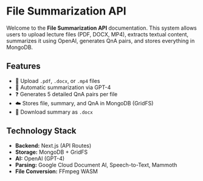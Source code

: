 # File Summarization API

Welcome to the **File Summarization API** documentation. This system allows users to upload lecture files (PDF, DOCX, MP4), extracts textual content, summarizes it using OpenAI, generates QnA pairs, and stores everything in MongoDB.

## Features

- 🎯 Upload `.pdf`, `.docx`, or `.mp4` files
- 🧠 Automatic summarization via GPT-4
- ❓ Generates 5 detailed QnA pairs per file
- ☁️ Stores file, summary, and QnA in MongoDB (GridFS)
- 📝 Download summary as `.docx`

## Technology Stack

- **Backend:** Next.js (API Routes)
- **Storage:** MongoDB + GridFS
- **AI:** OpenAI (GPT-4)
- **Parsing:** Google Cloud Document AI, Speech-to-Text, Mammoth
- **File Conversion:** FFmpeg WASM
